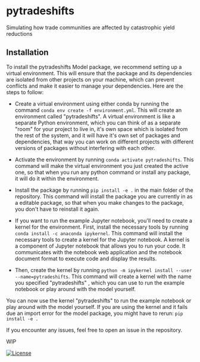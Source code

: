 # pytradeshifts

Simulating how trade communities are affected by catastrophic yield reductions



## Installation
To install the pytradeshifts Model package, we recommend setting up a virtual environment. This will ensure that the package and its dependencies are isolated from other projects on your machine, which can prevent conflicts and make it easier to manage your dependencies. Here are the steps to follow:

* Create a virtual environment using either conda by running the command `conda env create -f environment.yml`. This will create an environment called "pytradeshifts". A virtual environment is like a separate Python environment, which you can think of as a separate "room" for your project to live in, it's own space which is isolated from the rest of the system, and it will have it's own set of packages and dependencies, that way you can work on different projects with different versions of packages without interfering with each other.

* Activate the environment by running `conda activate pytradeshifts`. This command will make the virtual environment you just created the active one, so that when you run any python command or install any package, it will do it within the environment.

* Install the package by running `pip install -e .` in the main folder of the repository. This command will install the package you are currently in as a editable package, so that when you make changes to the package, you don't have to reinstall it again.

* If you want to run the example Jupyter notebook, you'll need to create a kernel for the environment. First, install the necessary tools by running `conda install -c anaconda ipykernel`. This command will install the necessary tools to create a kernel for the Jupyter notebook. A kernel is a component of Jupyter notebook that allows you to run your code. It communicates with the notebook web application and the notebook document format to execute code and display the results.

* Then, create the kernel by running `python -m ipykernel install --user --name=pytradeshifts`. This command will create a kernel with the name you specified "pytradeshifts" , which you can use to run the example notebook or play around with the model yourself.

You can now use the kernel "pytradeshifts" to run the example notebook or play around with the model yourself. If you are using the kernel and it fails due an import error for the model package, you might have to rerun: `pip install -e .`

If you encounter any issues, feel free to open an issue in the repository.

WIP


[![License](https://img.shields.io/badge/License-Apache_2.0-blue.svg)](https://opensource.org/licenses/Apache-2.0)


